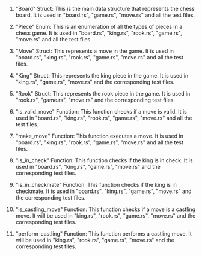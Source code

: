 1. "Board" Struct: This is the main data structure that represents the chess board. It is used in "board.rs", "game.rs", "move.rs" and all the test files.

2. "Piece" Enum: This is an enumeration of all the types of pieces in a chess game. It is used in "board.rs", "king.rs", "rook.rs", "game.rs", "move.rs" and all the test files.

3. "Move" Struct: This represents a move in the game. It is used in "board.rs", "king.rs", "rook.rs", "game.rs", "move.rs" and all the test files.

4. "King" Struct: This represents the king piece in the game. It is used in "king.rs", "game.rs", "move.rs" and the corresponding test files.

5. "Rook" Struct: This represents the rook piece in the game. It is used in "rook.rs", "game.rs", "move.rs" and the corresponding test files.

6. "is_valid_move" Function: This function checks if a move is valid. It is used in "board.rs", "king.rs", "rook.rs", "game.rs", "move.rs" and all the test files.

7. "make_move" Function: This function executes a move. It is used in "board.rs", "king.rs", "rook.rs", "game.rs", "move.rs" and all the test files.

8. "is_in_check" Function: This function checks if the king is in check. It is used in "board.rs", "king.rs", "game.rs", "move.rs" and the corresponding test files.

9. "is_in_checkmate" Function: This function checks if the king is in checkmate. It is used in "board.rs", "king.rs", "game.rs", "move.rs" and the corresponding test files.

10. "is_castling_move" Function: This function checks if a move is a castling move. It will be used in "king.rs", "rook.rs", "game.rs", "move.rs" and the corresponding test files.

11. "perform_castling" Function: This function performs a castling move. It will be used in "king.rs", "rook.rs", "game.rs", "move.rs" and the corresponding test files.